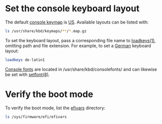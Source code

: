 # Set the console keyboard layout

The default [console keymap](https://wiki.archlinux.org/title/Console_keymap) is [US](https://en.wikipedia.org/wiki/File:KB_United_States-NoAltGr.svg). Available layouts can be listed with:
```bash
ls /usr/share/kbd/keymaps/**/*.map.gz
```
To set the keyboard layout, pass a corresponding file name to [loadkeys(1)](https://man.archlinux.org/man/loadkeys.1), omitting path and file extension. For example, to set a [German](https://en.wikipedia.org/wiki/File:KB_Germany.svg) keyboard layout:
```bash
loadkeys de-latin1
```
[Console fonts](https://wiki.archlinux.org/title/Console_fonts) are located in /usr/share/kbd/consolefonts/ and can likewise be set with [setfont(8)](https://man.archlinux.org/man/setfont.8).

# Verify the boot mode
To verify the boot mode, list the [efivars](https://wiki.archlinux.org/title/Efivars) directory:
```bash
ls /sys/firmware/efi/efivars
```

















